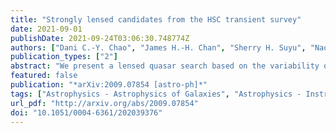 ```yaml
---
title: "Strongly lensed candidates from the HSC transient survey"
date: 2021-09-01
publishDate: 2021-09-24T03:06:30.748774Z
authors: ["Dani C.-Y. Chao", "James H.-H. Chan", "Sherry H. Suyu", "Naoki Yasuda", "Tomoki Morokuma", "Anton T. Jaelani", "Tohru Nagao", "C. E. Rusu"]
publication_types: ["2"]
abstract: "We present a lensed quasar search based on the variability of lens systems in the HSC transient survey. Starting from 101,353 variable objects with i-band photometry in the HSC transient survey, we used a variability-based lens search method measuring the spatial extent in difference images to select potential lensed quasar candidates. We adopted conservative constraints in this variability selection and obtained 83,657 variable objects as possible lens candidates. We then ran CHITAH, a lens search algorithm based on the image configuration, on those 83,657 variable objects, and 2,130 variable objects were identified as potential lensed objects. We visually inspected the 2,130 variable objects, and seven of them are our final lensed quasar candidates. Additionally, we found one lensed galaxy candidate as a serendipitous discovery. Among the eight final lensed candidates, one is the only known quadruply lensed quasar in the survey field, HSCJ095921+020638. None of the other seven lensed candidates have been previously classified as a lens nor a lensed candidate. Three of the five final candidates with available HST images, including HSCJ095921+020638, show clues of a lensed feature in the HST images. A tightening of variability selection criteria might result in the loss of possible lensed quasar candidates, especially the lensed quasars with faint brightness or narrow separation, without efficiently eliminating the non-lensed objects; CHITAH is therefore important as an advanced examination to improve the lens search efficiency through the object configuration. The recovery of HSCJ095921+020638 proves the effectiveness of the variability-based lens search method, and this lens search method can be used in other cadenced imaging surveys, such as the upcoming Rubin Observatory Legacy Survey of Space and Time."
featured: false
publication: "*arXiv:2009.07854 [astro-ph]*"
tags: ["Astrophysics - Astrophysics of Galaxies", "Astrophysics - Instrumentation and Methods for Astrophysics"]
url_pdf: "http://arxiv.org/abs/2009.07854"
doi: "10.1051/0004-6361/202039376"
---
```


